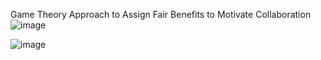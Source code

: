 Game Theory Approach to Assign Fair Benefits to Motivate Collaboration
![image](https://user-images.githubusercontent.com/61254009/195204538-fa227ac0-6031-4fd4-8914-70689d8daa07.png)

![image](https://user-images.githubusercontent.com/61254009/195204650-052db9f5-e530-4705-99ed-d8388e990d36.png)


